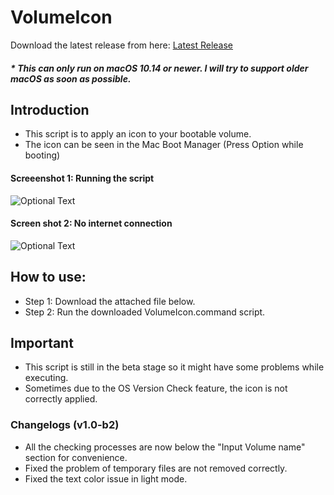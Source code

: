 # VolumeIcon

Download the latest release from here: [Latest Release](https://github.com/Minh-Ton/VolumeIcon/releases/latest)

##### * This can only run on macOS 10.14 or newer. I will try to support older macOS as soon as possible.

## Introduction

- This script is to apply an icon to your bootable volume.
- The icon can be seen in the Mac Boot Manager (Press Option while booting)

#### Screeenshot 1: Running the script
![Optional Text](../resources/Screenshot1.png)
#### Screen shot 2: No internet connection
![Optional Text](../resources/Screenshot2.png)

## How to use:

- Step 1: Download the attached file below.
- Step 2: Run the downloaded VolumeIcon.command script.

## Important

- This script is still in the beta stage so it might have some problems while executing.
- Sometimes due to the OS Version Check feature, the icon is not correctly applied.

### Changelogs (v1.0-b2)
- All the checking processes are now below the "Input Volume name" section for convenience. 
- Fixed the problem of temporary files are not removed correctly. 
- Fixed the text color issue in light mode. 

